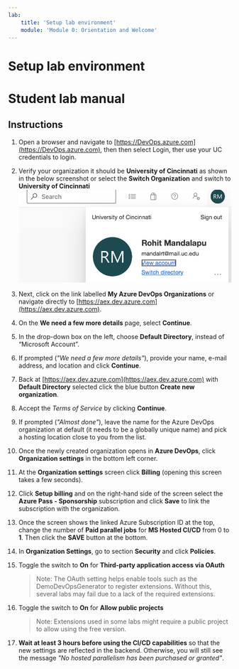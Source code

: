 ```yaml
---
lab:
    title: 'Setup lab environment'
    module: 'Module 0: Orientation and Welcome'
---
```


# Setup lab environment

# Student lab manual

## Instructions

1. Open a browser and navigate to [https://DevOps.azure.com](https://DevOps.azure.com), then then select Login, ther use your UC credentials to login.

1. Verify your organization it should be **University of Cincinnati** as shown in the below screenshot or select the **Switch Organization** and switch to **University of Cincinnati**
![Create Project](images/Organiation-verify.png)

1. Next, click on the link labelled **My Azure DevOps Organizations** or navigate directly to [https://aex.dev.azure.com](https://aex.dev.azure.com).

1. On the **We need a few more details** page, select **Continue**.

1. In the drop-down box on the left, choose **Default Directory**, instead of “Microsoft Account”.

1. If prompted (*"We need a few more details"*), provide your name, e-mail address, and location and click **Continue**.

1. Back at [https://aex.dev.azure.com](https://aex.dev.azure.com) with **Default Directory** selected click the blue button **Create new organization**.
1. Accept the *Terms of Service* by clicking **Continue**.
1. If prompted (*"Almost done"*), leave the name for the Azure DevOps organization at default (it needs to be a globally unique name) and pick a hosting location close to you from the list.
1. Once the newly created organization opens in **Azure DevOps**, click **Organization settings** in the bottom left corner.
1. At the **Organization settings** screen click **Billing** (opening this screen takes a few seconds).
1. Click **Setup billing** and on the right-hand side of the screen select the **Azure Pass - Sponsorship** subscription and click **Save** to link the subscription with the organization.
1. Once the screen shows the linked Azure Subscription ID at the top, change the number of **Paid parallel jobs** for **MS Hosted CI/CD** from 0 to **1**. Then click the **SAVE** button at the bottom.
1. In **Organization Settings**, go to section **Security** and click **Policies**.
1. Toggle the switch to **On** for **Third-party application access via OAuth**
    > Note: The OAuth setting helps enable tools such as the DemoDevOpsGenerator to register extensions. Without this, several labs may fail due to a lack of the required extensions.
1. Toggle the switch to **On** for **Allow public projects**
    > Note: Extensions used in some labs might require a public project to allow using the free version.
1. **Wait at least 3 hours before using the CI/CD capabilities** so that the new settings are reflected in the backend. Otherwise, you will still see the message *"No hosted parallelism has been purchased or granted"*.
